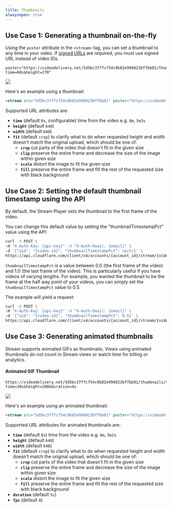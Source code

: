 ```yaml
---
title: Thumbnails
alwaysopen: true
---
```


## Use Case 1: Generating a thumbnail on-the-fly

Using the `poster` attribute in the `<stream>` tag, you can set a thumbnail to any time in your video. If [signed URLs](/stream/security/signed-urls/)  are required, you must use signed URL instead of video IDs.

```
poster="https://videodelivery.net/5d5bc37ffcf54c9b82e996823bffbb81/thumbnails/thumbnail.jpg?time=68s&height=270"
```
<img src="https://videodelivery.net/5d5bc37ffcf54c9b82e996823bffbb81/thumbnails/thumbnail.jpg?time=68s&height=270" />

Here's an example using a thumbnail:

```html
<stream src="5d5bc37ffcf54c9b82e996823bffbb81" poster="https://videodelivery.net/5d5bc37ffcf54c9b82e996823bffbb81/thumbnails/thumbnail.jpg?time=68s&height=270" controls preload height="270px" width="480px"></stream><script data-cfasync="false" defer type="text/javascript" src="https://embed.cloudflarestream.com/embed/r4xu.fla9.latest.js?video=5d5bc37ffcf54c9b82e996823bffbb81"></script>
```

<stream src="5d5bc37ffcf54c9b82e996823bffbb81" poster="https://videodelivery.net/5d5bc37ffcf54c9b82e996823bffbb81/thumbnails/thumbnail.jpg?time=68s&height=270" controls preload height="270px" width="480px"></stream><script data-cfasync="false" defer type="text/javascript" src="https://embed.cloudflarestream.com/embed/r4xu.fla9.latest.js?video=5d5bc37ffcf54c9b82e996823bffbb81"></script>

Supported URL attributes are:

- **`time`** (default `0s`, configurable) time from the video e.g. `8m`, `5m2s`
- **`height`** (default `640`)
- **`width`** (default `640`)
- **`fit`** (default `crop`) to clarify what to do when requested height and width doesn't match the original upload, which should be one of:
  - **`crop`**  cut parts of the video that doesn't fit in the given size
  - **`clip`** preserve the entire frame and decrease the size of the image within given size
  - **`scale`** distort the image to fit the given size
  - **`fill`** preserve the entire frame and fill the rest of the requested size with black background

## Use Case 2: Setting the default thumbnail timestamp using the API

By default, the Stream Player sets the thumbnail to the first frame of the video.

You can change this default value by setting the "thumbnailTimestampPct" value using the API:

```bash
curl -X POST \
-H "X-Auth-Key: {api-key}" -H "X-Auth-Email: {email}" \
-d '{"uid": "{video-id}", "thumbnailTimestampPct": <pct>}' \
https://api.cloudflare.com/client/v4/accounts/{account_id}/stream/{video-id}
```

 `thumbnailTimestampPct` is a value between 0.0 (the first frame of the video) and 1.0 (the last frame of the video). This is particularly useful if you have videos of varying lengths. For example, you wanted the thumbnail to be the frame at the half way point of your videos, you can simply set the  `thumbnailTimestampPct` value to 0.5.

The example will yield a request:
```bash
curl -X POST \
-H "X-Auth-Key: {api-key}" -H "X-Auth-Email: {email}" \
-d '{"uid": "{video-id}", "thumbnailTimestampPct": 0.5}' \
https://api.cloudflare.com/client/v4/accounts/{account_id}/stream/{video-id}
```

## Use Case 3: Generating animated thumbnails 

Stream supports animated GIFs as thumbnails. Views using animated thumbnails do not count in Stream views or watch time for billing or analytics.

#### Animated GIF Thumbnail
```
https://videodelivery.net/5d5bc37ffcf54c9b82e996823bffbb81/thumbnails/thumbnail.gif?time=38s&height=200&duration=4s
```
<img src="https://videodelivery.net/5d5bc37ffcf54c9b82e996823bffbb81/thumbnails/thumbnail.gif?time=38s&height=200&duration=4s" />

Here's an example using an animated thumbnail:

```html
<stream src="5d5bc37ffcf54c9b82e996823bffbb81" poster="https://videodelivery.net/5d5bc37ffcf54c9b82e996823bffbb81/thumbnails/thumbnail.gif?time=38s&height=200&duration=4s" controls preload height="270px" width="480px"></stream><script data-cfasync="false" defer type="text/javascript" src="https://embed.cloudflarestream.com/embed/r4xu.fla9.latest.js?video=5d5bc37ffcf54c9b82e996823bffbb81"></script>
```

<stream src="5d5bc37ffcf54c9b82e996823bffbb81" poster="https://videodelivery.net/5d5bc37ffcf54c9b82e996823bffbb81/thumbnails/thumbnail.gif?time=38s&height=200&duration=4s" controls preload height="270px" width="480px"></stream><script data-cfasync="false" defer type="text/javascript" src="https://embed.cloudflarestream.com/embed/r4xu.fla9.latest.js?video=5d5bc37ffcf54c9b82e996823bffbb81"></script>

Supported URL attributes for animated thumbnails are:

- **`time`** (default `0s`) time from the video e.g. `8m`, `5m2s`
- **`height`** (default `640`)
- **`width`** (default `640`)
- **`fit`** (default `crop`) to clarify what to do when requested height and width doesn't match the original upload, which should be one of:
  - **`crop`**  cut parts of the video that doesn't fit in the given size
  - **`clip`** preserve the entire frame and decrease the size of the image within given size
  - **`scale`** distort the image to fit the given size
  - **`fill`** preserve the entire frame and fill the rest of the requested size with black background
- **`duration`** (default `5s`)
- **`fps`** (default `8`)

